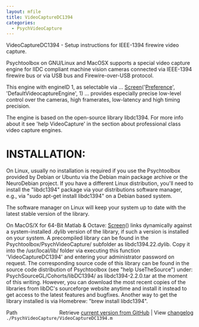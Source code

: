 ```yaml
---
layout: mfile
title: VideoCaptureDC1394
categories:
  - PsychVideoCapture
---
```


VideoCaptureDC1394 \- Setup instructions for IEEE\-1394 firewire video
capture.

Psychtoolbox on GNU/Linux and MacOSX supports a special video capture
engine for IIDC compliant machine vision cameras connected via IEEE\-1394
firewire bus or via USB bus and Firewire\-over\-USB protocol.

This engine with engineID 1, as selectable via ...
[Screen](/docs/Screen)\('[Preference](/docs/Preference)', 'DefaultVideocaptureEngine', 1\)
... provides especially precise low\-level control over the cameras, high
framerates, low\-latency and high timing precision.

The engine is based on the open\-source library libdc1394. For more info
about it see 'help VideoCapture' in the section about professional class
video capture engines.

# INSTALLATION:

On Linux, usually no installation is required if you use the Psychtoolbox
provided by Debian or Ubuntu via the Debian main package archive or the
NeuroDebian project. If you have a different Linux distribution, you'll
need to install the "libdc1394" package via your distributions software
manager, e.g., via "sudo apt\-get install libdc1394" on a Debian based
system.

The software manager on Linux will keep your system up to date with the
latest stable version of the library.

On MacOS/X for 64\-Bit Matlab & Octave: [Screen](/docs/Screen)\(\) links dynamically against
a system\-installed .dylib version of the library, if such a version is
installed on your system. A precompiled library can be found in the
Psychtoolbox/PsychVideoCapture/ subfolder as libdc1394.22.dylib. Copy it
into the /usr/local/lib/ folder via executing this function
'VideoCaptureDC1394' and entering your administrator password on request.
The corresponding source code of this library can be found in the source
code distribution of Psychtoolbox \(see "help UseTheSource"\) under:
PsychSourceGL/Cohorts/libDC1394/ as libdc1394\-2.2.0.tar at the moment of
this writing. However, you can download the most recent copies of the
libraries from libDC's sourceforge website anytime and install it instead
to get access to the latest features and bugfixes. Another way to get the
library installed is via Homebrew: "brew install libdc1394".



<div class="code_header" style="text-align:right;">
  <span style="float:left;">Path&nbsp;&nbsp;</span> <span class="counter">Retrieve <a href=
  "https://raw.github.com/Psychtoolbox-3/Psychtoolbox-3/beta/./PsychVideoCapture/VideoCaptureDC1394.m">current version from GitHub</a> | View <a href=
  "https://github.com/Psychtoolbox-3/Psychtoolbox-3/commits/beta/./PsychVideoCapture/VideoCaptureDC1394.m">changelog</a></span>
</div>
<div class="code">
  <code>./PsychVideoCapture/VideoCaptureDC1394.m</code>
</div>
